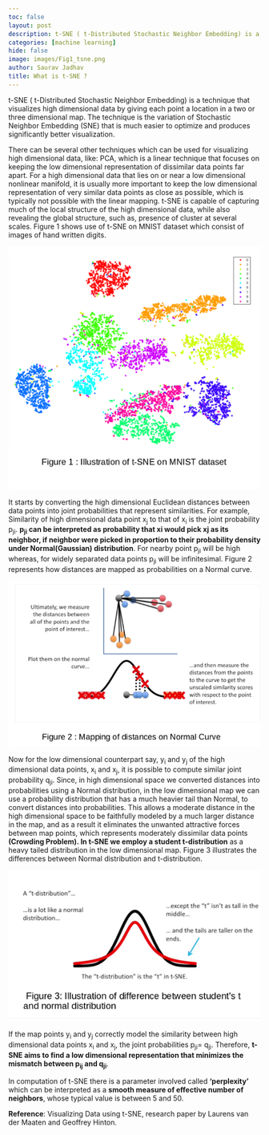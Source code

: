 ```yaml
---
toc: false
layout: post
description: t-SNE ( t-Distributed Stochastic Neighbor Embedding) is a technique that visualizes high dimensional data.
categories: [machine learning]
hide: false
image: images/Fig1_tsne.png
author: Saurav Jadhav
title: What is t-SNE ? 
---
```


t-SNE ( t-Distributed Stochastic Neighbor Embedding) is a technique that visualizes high dimensional data by giving each point a location in a two or three dimensional map. The technique is the variation of Stochastic Neighbor Embedding (SNE) that is much easier to optimize and produces significantly better visualization.

There can be several other techniques which can be used for visualizing high dimensional data, like: PCA, which is a linear technique that focuses on keeping the low dimensional representation of dissimilar data points far apart. For a high dimensional data that lies on or near a low dimensional nonlinear manifold, it is usually more important to keep the low dimensional representation of very similar data points as close as possible, which is typically not possible with the linear mapping. t-SNE is capable of capturing much of the local structure of the high dimensional data, while also revealing the global structure, such as, presence of cluster at several scales. Figure 1 shows use of t-SNE on MNIST dataset which consist of images of hand written digits.

![](/images/Fig1_tsne.png "Source : Visualizing Data using t-SNE, research paper by Laurens van der Maaten and Geoffrey Hinton")

It starts by converting the high dimensional Euclidean distances between data points into joint probabilities that represent similarities. For example, Similarity of high dimensional data point x<sub>j</sub> to that of x<sub>i</sub> is the joint probability p<sub>ji</sub>. **p<sub>ji</sub> can be interpreted as probability that xi would pick xj as its neighbor, if neighbor were picked in proportion to their probability density under Normal(Gaussian) distribution**. For nearby point p<sub>ji</sub> will be high whereas, for widely separated data points p<sub>ji</sub> will be infinitesimal. Figure 2 represents how distances are mapped as probabilities on a Normal curve.

![](/images/fig2_tsne.png "Source: ’ StatQuest: t-SNE, Clearly Explained’ Youtube ") 

Now for the low dimensional counterpart say, y<sub>i</sub> and y<sub>j</sub> of the high dimensional data points, x<sub>i</sub> and x<sub>j</sub>, it is possible to compute similar joint probability q<sub>ji</sub>. Since, in high dimensional space we converted distances into probabilities using a Normal distribution, in the low dimensional map we can use a probability distribution that has a much heavier tail than Normal, to convert distances into probabilities. This allows a moderate distance in the high dimensional space to be faithfully modeled by a much larger distance in the map, and as a result it eliminates the unwanted attractive forces between map points, which represents moderately dissimilar data points **(Crowding Problem). In t-SNE we employ a student t-distribution** as a heavy tailed distribution in the low dimensional map. Figure 3 illustrates the differences between Normal distribution and t-distribution.

![](/images/fig3_tsne.png "Source: ’ StatQuest: t-SNE, Clearly Explained’ Youtube ") 

If the map points y<sub>i</sub> and y<sub>j</sub> correctly model the similarity between high dimensional data points x<sub>i</sub> and x<sub>j</sub>, the joint probabilities p<sub>ji</sub>= q<sub>ji</sub>. Therefore, **t-SNE aims to find a low dimensional representation that minimizes the mismatch between p<sub>ij</sub> and q<sub>ji</sub>**.

In computation of t-SNE there is a parameter involved called **‘perplexity’** which can be interpreted as a **smooth measure of effective number of neighbors**, whose typical value is between 5 and 50.

**Reference**: Visualizing Data using t-SNE, research paper by Laurens van der Maaten and Geoffrey Hinton.
